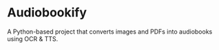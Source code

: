 # Audiobookify
A Python-based project that converts images and PDFs into audiobooks using OCR &amp; TTS.
